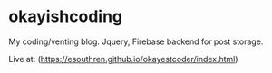 # okayishcoding
My coding/venting blog. Jquery, Firebase backend for post storage.

Live at: (https://esouthren.github.io/okayestcoder/index.html)
